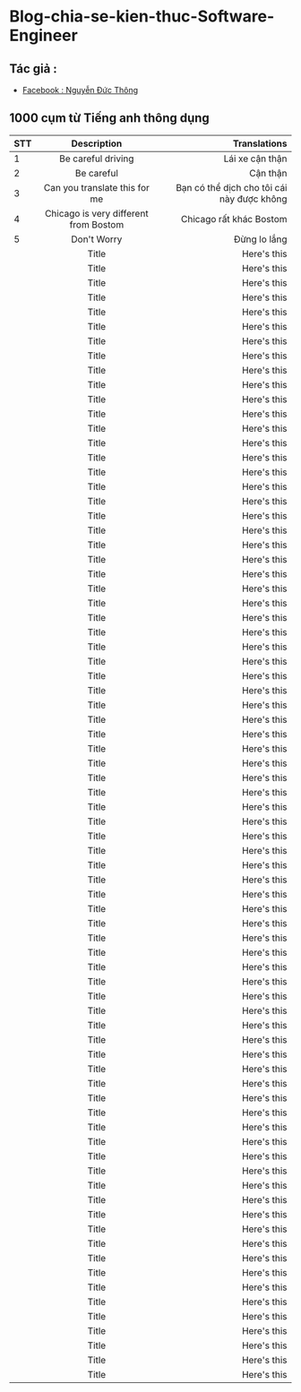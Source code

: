# Blog-chia-se-kien-thuc-Software-Engineer

## Tác giả :  
- [Facebook : Nguyễn Đức Thông](https://www.facebook.com/1824ttd)

## 1000 cụm từ Tiếng anh thông dụng 
| STT  |                     Description                      | Translations             |
| :--- |                                             :----:   |                     ---: |
| 1    |Be careful driving                                    |Lái xe cận thận   |
| 2    |Be careful                                            |Cận thận |
| 3    |Can you translate this for me                         |Bạn có thể dịch cho tôi cái này được không |
| 4    |Chicago is very different from Bostom                 |Chicago rất khác Bostom   |
| 5    |Don't Worry                                           |Đừng lo lắng |
|      |                                          Title       |            Here's this   |
|      |                                          Title       |            Here's this   |
|      |                                          Title       |            Here's this   |
|      |                                          Title       |            Here's this   |
|      |                                          Title       |            Here's this   |
|      |                                          Title       |            Here's this   |
|      |                                          Title       |            Here's this   |
|      |                                          Title       |            Here's this   |
|      |                                          Title       |            Here's this   |
|      |                                          Title       |            Here's this   |
|      |                                          Title       |            Here's this   |
|      |                                          Title       |            Here's this   |
|      |                                          Title       |            Here's this   |
|      |                                          Title       |            Here's this   |
|      |                                          Title       |            Here's this   |
|      |                                          Title       |            Here's this   |
|      |                                          Title       |            Here's this   |
|      |                                          Title       |            Here's this   |
|      |                                          Title       |            Here's this   |
|      |                                          Title       |            Here's this   |
|      |                                          Title       |            Here's this   |
|      |                                          Title       |            Here's this   |
|      |                                          Title       |            Here's this   |
|      |                                          Title       |            Here's this   |
|      |                                          Title       |            Here's this   |
|      |                                          Title       |            Here's this   |
|      |                                          Title       |            Here's this   |
|      |                                          Title       |            Here's this   |
|      |                                          Title       |            Here's this   |
|      |                                          Title       |            Here's this   |
|      |                                          Title       |            Here's this   |
|      |                                          Title       |            Here's this   |
|      |                                          Title       |            Here's this   |
|      |                                          Title       |            Here's this   |
|      |                                          Title       |            Here's this   |
|      |                                          Title       |            Here's this   |
|      |                                          Title       |            Here's this   |
|      |                                          Title       |            Here's this   |
|      |                                          Title       |            Here's this   |
|      |                                          Title       |            Here's this   |
|      |                                          Title       |            Here's this   |
|      |                                          Title       |            Here's this   |
|      |                                          Title       |            Here's this   |
|      |                                          Title       |            Here's this   |
|      |                                          Title       |            Here's this   |
|      |                                          Title       |            Here's this   |
|      |                                          Title       |            Here's this   |
|      |                                          Title       |            Here's this   |
|      |                                          Title       |            Here's this   |
|      |                                          Title       |            Here's this   |
|      |                                          Title       |            Here's this   |
|      |                                          Title       |            Here's this   |
|      |                                          Title       |            Here's this   |
|      |                                          Title       |            Here's this   |
|      |                                          Title       |            Here's this   |
|      |                                          Title       |            Here's this   |
|      |                                          Title       |            Here's this   |
|      |                                          Title       |            Here's this   |
|      |                                          Title       |            Here's this   |
|      |                                          Title       |            Here's this   |
|      |                                          Title       |            Here's this   |
|      |                                          Title       |            Here's this   |
|      |                                          Title       |            Here's this   |
|      |                                          Title       |            Here's this   |
|      |                                          Title       |            Here's this   |
|      |                                          Title       |            Here's this   |
|      |                                          Title       |            Here's this   |
|      |                                          Title       |            Here's this   |
|      |                                          Title       |            Here's this   |
|      |                                          Title       |            Here's this   |
|      |                                          Title       |            Here's this   |
|      |                                          Title       |            Here's this   |
|      |                                          Title       |            Here's this   |
|      |                                          Title       |            Here's this   |
|      |                                          Title       |            Here's this   |
|      |                                          Title       |            Here's this   |
|      |                                          Title       |            Here's this   |
|      |                                          Title       |            Here's this   |

